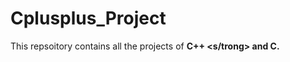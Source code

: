 # Cplusplus_Project
This repsoitory contains all the projects of <strong>C++ <s/trong> and <strong>C</strong>.
